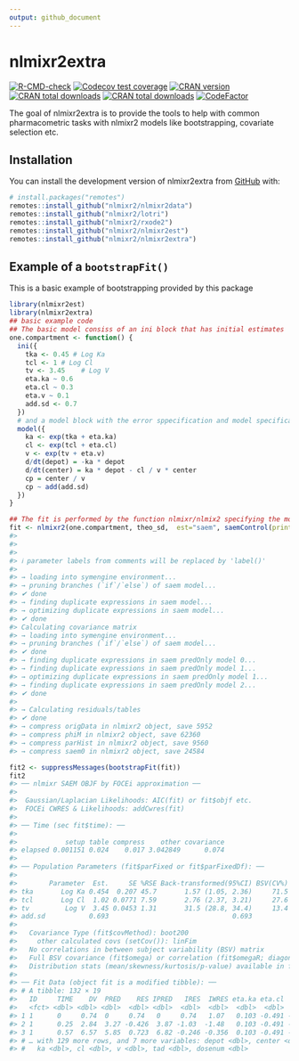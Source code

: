 ```yaml
---
output: github_document
---
```


<!-- README.md is generated from README.Rmd. Please edit that file -->



# nlmixr2extra

<!-- badges: start -->
[![R-CMD-check](https://github.com/nlmixr2/nlmixr2extra/workflows/R-CMD-check/badge.svg)](https://github.com/nlmixr2/nlmixr2extra/actions)
[![Codecov test coverage](https://codecov.io/gh/nlmixr2/nlmixr2extra/branch/main/graph/badge.svg)](https://app.codecov.io/gh/nlmixr2/nlmixr2extra?branch=main)
[![CRAN version](http://www.r-pkg.org/badges/version/nlmixr2extra)](https://cran.r-project.org/package=nlmixr2extra)
[![CRAN total downloads](https://cranlogs.r-pkg.org/badges/grand-total/nlmixr2extra)](https://cran.r-project.org/package=nlmixr2extra)
[![CRAN total downloads](https://cranlogs.r-pkg.org/badges/nlmixr2extra)](https://cran.r-project.org/package=nlmixr2extra)
[![CodeFactor](https://www.codefactor.io/repository/github/nlmixr2/nlmixr2extra/badge)](https://www.codefactor.io/repository/github/nlmixr2/nlmixr2extra)
<!-- badges: end -->

The goal of nlmixr2extra is to provide the tools to help with common pharmacometric tasks with nlmixr2 models like bootstrapping, covariate selection etc.

## Installation

You can install the development version of nlmixr2extra from [GitHub](https://github.com/) with:

``` r
# install.packages("remotes")
remotes::install_github("nlmixr2/nlmixr2data")
remotes::install_github("nlmixr2/lotri")
remotes::install_github("nlmixr2/rxode2")
remotes::install_github("nlmixr2/nlmixr2est")
remotes::install_github("nlmixr2/nlmixr2extra")
```

## Example of a `bootstrapFit()`

This is a basic example of bootstrapping provided by this package


```r
library(nlmixr2est)
library(nlmixr2extra)
## basic example code
## The basic model consiss of an ini block that has initial estimates
one.compartment <- function() {
  ini({
    tka <- 0.45 # Log Ka
    tcl <- 1 # Log Cl
    tv <- 3.45    # Log V
    eta.ka ~ 0.6
    eta.cl ~ 0.3
    eta.v ~ 0.1
    add.sd <- 0.7
  })
  # and a model block with the error sppecification and model specification
  model({
    ka <- exp(tka + eta.ka)
    cl <- exp(tcl + eta.cl)
    v <- exp(tv + eta.v)
    d/dt(depot) = -ka * depot
    d/dt(center) = ka * depot - cl / v * center
    cp = center / v
    cp ~ add(add.sd)
  })
}

## The fit is performed by the function nlmixr/nlmix2 specifying the model, data and estimate
fit <- nlmixr2(one.compartment, theo_sd,  est="saem", saemControl(print=0))
#>  
#>  
#> 
#> ℹ parameter labels from comments will be replaced by 'label()'
#> 
#> → loading into symengine environment...
#> → pruning branches (`if`/`else`) of saem model...
#> ✔ done
#> → finding duplicate expressions in saem model...
#> → optimizing duplicate expressions in saem model...
#> ✔ done
#> Calculating covariance matrix
#> → loading into symengine environment...
#> → pruning branches (`if`/`else`) of saem model...
#> ✔ done
#> → finding duplicate expressions in saem predOnly model 0...
#> → finding duplicate expressions in saem predOnly model 1...
#> → optimizing duplicate expressions in saem predOnly model 1...
#> → finding duplicate expressions in saem predOnly model 2...
#> ✔ done
#> 
#> → Calculating residuals/tables
#> ✔ done
#> → compress origData in nlmixr2 object, save 5952
#> → compress phiM in nlmixr2 object, save 62360
#> → compress parHist in nlmixr2 object, save 9560
#> → compress saem0 in nlmixr2 object, save 24584

fit2 <- suppressMessages(bootstrapFit(fit))
fit2
#> ── nlmixr SAEM OBJF by FOCEi approximation ──
#> 
#>  Gaussian/Laplacian Likelihoods: AIC(fit) or fit$objf etc. 
#>  FOCEi CWRES & Likelihoods: addCwres(fit) 
#> 
#> ── Time (sec fit$time): ──
#> 
#>            setup table compress    other covariance
#> elapsed 0.001151 0.024    0.017 3.042849      0.074
#> 
#> ── Population Parameters (fit$parFixed or fit$parFixedDf): ──
#> 
#>        Parameter  Est.     SE %RSE Back-transformed(95%CI) BSV(CV%) Shrink(SD)%
#> tka       Log Ka 0.454  0.207 45.7       1.57 (1.05, 2.36)     71.5   -0.0203% 
#> tcl       Log Cl  1.02 0.0771 7.59       2.76 (2.37, 3.21)     27.6      3.46% 
#> tv         Log V  3.45 0.0453 1.31       31.5 (28.8, 34.4)     13.4      9.89% 
#> add.sd           0.693                               0.693                     
#>  
#>   Covariance Type (fit$covMethod): boot200
#>     other calculated covs (setCov()): linFim
#>   No correlations in between subject variability (BSV) matrix
#>   Full BSV covariance (fit$omega) or correlation (fit$omegaR; diagonals=SDs) 
#>   Distribution stats (mean/skewness/kurtosis/p-value) available in fit$shrink 
#> 
#> ── Fit Data (object fit is a modified tibble): ──
#> # A tibble: 132 × 19
#>   ID     TIME    DV  PRED    RES IPRED   IRES  IWRES eta.ka eta.cl   eta.v    cp
#>   <fct> <dbl> <dbl> <dbl>  <dbl> <dbl>  <dbl>  <dbl>  <dbl>  <dbl>   <dbl> <dbl>
#> 1 1      0     0.74  0     0.74   0     0.74   1.07   0.103 -0.491 -0.0820  0   
#> 2 1      0.25  2.84  3.27 -0.426  3.87 -1.03  -1.48   0.103 -0.491 -0.0820  3.87
#> 3 1      0.57  6.57  5.85  0.723  6.82 -0.246 -0.356  0.103 -0.491 -0.0820  6.82
#> # … with 129 more rows, and 7 more variables: depot <dbl>, center <dbl>,
#> #   ka <dbl>, cl <dbl>, v <dbl>, tad <dbl>, dosenum <dbl>
```
